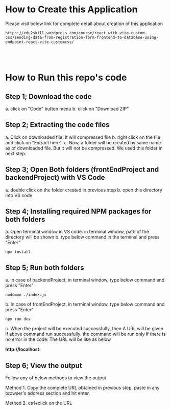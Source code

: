 # How to Create this Application

Please visit below link for complete detail about creation of this application

```
https://edu2skill.wordpress.com/course/react-with-vite-custom-css/sending-data-from-registration-form-frontend-to-database-using-endpoint-react-vite-customcss/
```

<br />
<br />

# How to Run this repo's code

## Step 1; Download the code

a. click on "Code" button menu
b. click on "Download ZIP"

## Step 2; Extracting the code files

a. Click on downloaded file. It will compressed file
b. right click on the file and click on "Extract here".
c. Now, a folder will be created by same name as of downloaded file. But it will not be compressed. We used this folder in next step.

## Step 3; Open Both folders (frontEndProject and backendProject) with VS Code

a. double click on the folder created in previous step
b. open this directory into VS code

## Step 4; Installing required NPM packages for both folders

a. Open terminal window in VS code. in terminal window, path of the directory will be shown
b. type below command in the terminal and press "Enter"

```
npm install
```

## Step 5; Run both folders

a. In case of backendProject, in terminal window, type below command and press "Enter"

```
nodemon ./index.js
```

b. In case of frontEndProject, in terminal window, type below command and press "Enter"

```
npm run dev
```

c. When the project will be executed successfully, then 
A URL will be given if above command run successfully. the command will be run only if there is no error in the code. The URL will be like as below

**http://localhost:**

## Step 6; View the output

Follow any of below methods to view the output

Method 1. Copy the complete URL obtained in previous step, paste in any browser's address section and hit enter.

Method 2. ctrl+click on the URL

